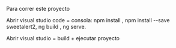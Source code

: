 Para correr este proyecto

Abrir visual studio code =
   consola: npm install , npm install --save sweetalert2, ng build , ng serve.

Abrir visual studio = build + ejecutar proyecto

